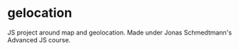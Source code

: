 # gelocation
JS project around map and geolocation. Made under Jonas Schmedtmann's Advanced JS course.
